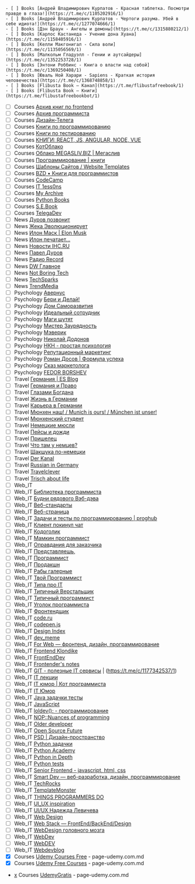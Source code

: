     - [ ] Books [Андрей Владимирович Курпатов - Красная таблетка. Посмотри правде в глаза!](https://t.me/c/1105202916/1)
    - [ ] Books [Андрей Владимирович Курпатов - Чертоги разума. Убей в себе идиота!](https://t.me/c/1277074666/1)
    - [ ] Books [Дэн Браун - Ангелы и демоны](https://t.me/c/1315880212/1)
    - [ ] Books [Карлос Кастанеда - Учение дона Хуана](https://t.me/c/1158405916/1)
    - [ ] Books [Келли Макгонигал - Сила воли](https://t.me/c/1135056569/1)
    - [ ] Books [Малкольм Гладуэлл - Гении и аутсайдеры](https://t.me/c/1352253728/1)
    - [ ] Books [Энтони Роббинс - Книга о власти над собой](https://t.me/c/1369250408/1)
    - [ ] Books [Юваль Ной Харари - Sapiens - Краткая история человечества](https://t.me/c/1368748858/1)
    - [ ] Books [Flibusta Book — Канал](https://t.me/flibustafreebook/1)
    - [ ] Books [Flibusta Book — Книги](https://t.me/flibustafreebookbot/1)
- [ ] Courses [Архив книг по frontend](https://t.me/frontendarchive/1)
- [ ] Courses [Архив программиста](https://t.me/techrocksarchive/1)
- [ ] Courses [Дизайн-Телега](https://t.me/design_telega/1)
- [ ] Courses [Книги по программированию](https://t.me/python_books_archive/1)
- [ ] Courses [Книги по тестированию](https://t.me/bookqa/1)
- [ ] Courses [КНИГИ: REACT, JS, ANGULAR, NODE, VUE](https://t.me/frontbooks/1)
- [ ] Courses [КотОблако](https://t.me/slifcloud/1)
- [ ] Courses [Облако MEGASLIV.BIZ | Мегаслив](https://t.me/cloudcourse/1)
- [ ] Courses [Программирование | книги](https://t.me/it_boooks/1)
- [ ] Courses [Шаблоны Cайтов / Website Templates](https://t.me/templatesite/1)
- [ ] Courses [BZD • Книги для программистов](https://t.me/bzd_channel/1)
- [ ] Courses [CodeCamp](https://t.me/campcode/1)
- [ ] Courses [IT 1ess0ns](https://t.me/IT_1ess0ns/1)
- [ ] Courses [My Archive](https://t.me/creative_archive/1)
- [ ] Courses [Python Books](https://t.me/pythonbooks/1)
- [ ] Courses [S.E.Book](https://t.me/S_E_Book)
- [ ] Courses [TelegaDev](https://t.me/telegadev/1)
- [ ] News [Дуров позвонит](https://t.me/DurovTV/1)
- [ ] News [Жека Эволюционирует](https://t.me/ono_tebya_sozhret/1)
- [ ] News [Илон Маск | Elon Musk](https://t.me/elonmusk_ru/1)
- [ ] News [Илон печатает...](https://t.me/Muskich/1)
- [ ] News [Новости IHC.RU](https://t.me/ihc_ru/1)
- [ ] News [Павел Дуров](https://t.me/durov_russia/1)
- [ ] News [Радио Record](https://t.me/radiorecord/1)
- [ ] News [DW Главное](https://t.me/dwglavnoe/1)
- [ ] News [Not Boring Tech](https://t.me/notboring_tech/1)
- [ ] News [TechSparks](https://t.me/techsparks/1)
- [ ] News [TrendMedia](https://t.me/TrendMediaChannel/1)
- [ ] Psychology [Авернус](https://t.me/avernuslab/1)
- [ ] Psychology [Бери и Делай!](https://t.me/energia_uspexa/1)
- [ ] Psychology [Дом Саморазвития](https://t.me/domsamorazvitiya/1)
- [ ] Psychology [Идеальный сотрудник](https://t.me/russiaHH/1)
- [ ] Psychology [Маги шутят](https://t.me/bash_mag/1)
- [ ] Psychology [Мистер Заурядность](https://t.me/mrzauryadnost/1)
- [ ] Psychology [Мэверик](https://t.me/freeman365/1)
- [ ] Psychology [Николай Додонов](https://t.me/n_dodonov/1)
- [ ] Psychology [НКН - простая психология](https://t.me/nkn_psi/1)
- [ ] Psychology [Репутационный маркетинг](https://t.me/reputant/1)
- [ ] Psychology [Роман Досов | Формула успеха](https://t.me/romandosov_blog/1)
- [ ] Psychology [Сказ маркетолога](https://t.me/moj_marketing/1)
- [ ] Psychology [FEDOR BORSHEV](https://t.me/pmdaily/1)
- [ ] Travel [Германия | ES Blog](https://t.me/es_blog/1)
- [ ] Travel [Германия и Право](https://t.me/gratis_recht/1)
- [ ] Travel [Глазами Богдана](https://t.me/bogdandevisu/1)
- [ ] Travel [Жизнь в Германии](https://t.me/lifegermany/1)
- [ ] Travel [Карьера в Германии](https://t.me/ingermany/1)
- [ ] Travel [Мюнхен наш! / Munich is ours! / München ist unser!](https://t.me/munichIsOur/1)
- [ ] Travel [Мюнхенский студент](https://t.me/munich_student/1)
- [ ] Travel [Немецкие мюсли](https://t.me/nemusli/1)
- [ ] Travel [Пейсы и дожди](https://t.me/pasesandsand/1)
- [ ] Travel [Пришелец](https://t.me/rusdeutschland/1)
- [ ] Travel [Что там у немцев?](https://t.me/dwrussian/1)
- [ ] Travel [Шакшука по-немецки](https://t.me/shakshuka_de/1)
- [ ] Travel [Der Kanal](https://t.me/austriakanal/1)
- [ ] Travel [Russian in Germany](https://t.me/survival_bias/1)
- [ ] Travel [Travelclever](https://t.me/travelclever/1)
- [ ] Travel [Trisch about life](https://t.me/trischme/1)
- [ ] Web_IT [<Easy-Peasy Code/>](https://t.me/easypeasycode/1)
- [ ] Web_IT [Библиотека программиста](https://t.me/proglibrary/1)
- [ ] Web_IT [Будни рядового Вэб-дэва](https://t.me/vebdev/1)
- [ ] Web_IT [Веб-стандарты](https://t.me/webstandards_ru/1)
- [ ] Web_IT [Веб-страница](https://t.me/tproger_web/1)
- [ ] Web_IT [Задачи и тесты по программированию | proghub](https://t.me/prog_hub/1)
- [ ] Web_IT [Клиент покинул чат](https://t.me/clientochat/1)
- [ ] Web_IT [Кодоголик](https://t.me/kodogolik/1)
- [ ] Web_IT [Мамкин программист](https://t.me/mamprog/1)
- [ ] Web_IT [Оправдания для заказчика](https://t.me/olegizvini/1)
- [ ] Web_IT [Представляешь,](https://t.me/your_tech/1)
- [ ] Web_IT [Программист](https://t.me/progeri/1)
- [ ] Web_IT [Продакшн](https://t.me/prod_one/1)
- [ ] Web_IT [Рабы галерные](https://t.me/rabynagalerah/1)
- [ ] Web_IT [Твой Программист](https://t.me/u_programmer/1)
- [ ] Web_IT [Типа про IT](https://t.me/tipaproit/1)
- [ ] Web_IT [Типичный Верстальщик](https://t.me/tpverstak/1)
- [ ] Web_IT [Типичный программист](https://t.me/tproger_official/1)
- [ ] Web_IT [Уголок программиста](https://t.me/conhum/1)
- [ ] Web_IT [Фронтендщик](https://t.me/frontendshik/1)
- [ ] Web_IT [code.ru](https://t.me/code_ru/1)
- [ ] Web_IT [codepen.js](https://t.me/codepen_js/1)
- [ ] Web_IT [Design Index](https://t.me/designindex/1)
- [ ] Web_IT [dev_meme](https://t.me/dev_meme/1)
- [ ] Web_IT [For Web — фронтенд, дизайн, программирование](https://t.me/forwebdev/1)
- [ ] Web_IT [Frontend Klondike](https://t.me/frontend_klondike/1)
- [ ] Web_IT [FrontEndDev](https://t.me/front_end_dev/1)
- [ ] Web_IT [Frontender's notes](https://t.me/frontendnoteschannel/1)
- [ ] Web_IT [GIT - полезные IT сервисы](https://t.me/gitservices/1) | (https://t.me/c/1177342537/1)
- [ ] Web_IT [IT лекции](https://t.me/itlecture/1)
- [ ] Web_IT [IT юмор | Кот программиста](https://t.me/cat_prog/1)
- [ ] Web_IT [IT Юмор](https://t.me/ithumor/1)
- [ ] Web_IT [Java задачки тесты](https://t.me/javaquize/1)
- [ ] Web_IT [JavaScript](https://t.me/we_use_js/1)
- [ ] Web_IT [loldev(); - программирование](https://t.me/loldev/1)
- [ ] Web_IT [NOP::Nuances of programming](https://t.me/nuancesprog/1)
- [ ] Web_IT [Older developer](https://t.me/olddeveloper/1)
- [ ] Web_IT [Open Source Future](https://t.me/opensourcefuture/1)
- [ ] Web_IT [PSD | Дизайн-пространство](https://t.me/psd_eu/1)
- [ ] Web_IT [Python задачки](https://t.me/pythonquestions/1)
- [ ] Web_IT [Python Academy](https://t.me/python_academy/1)
- [ ] Web_IT [Python in Depth](https://t.me/python_in_depth/1)
- [ ] Web_IT [Python tests](https://t.me/pythonquestion/1)
- [ ] Web_IT [Senior Frontend - javascript, html, css](https://t.me/seniorFront/1)
- [ ] Web_IT [Smart Dev — веб-разработка, дизайн, программирование](https://t.me/smart_dev/1)
- [ ] Web_IT [TechRocks](https://t.me/techrocks/1)
- [ ] Web_IT [TemplateMonster](https://t.me/templatemonsterRU/1)
- [ ] Web_IT [THINGS PROGRAMMERS DO](https://t.me/thingsprogrammersdo/1)
- [ ] Web_IT [UI_UX inspiration](https://t.me/uiux_design/1)
- [ ] Web_IT [UI/UX Надежда Левичева](https://t.me/designertyt/1)
- [ ] Web_IT [Web Design](https://t.me/webdesigndaily/1)
- [ ] Web_IT [Web Stack — FrontEnd/BackEnd/Design](https://t.me/web_stack/1)
- [ ] Web_IT [WebDesign головного мозга](https://t.me/brainwebdesign/1)
- [ ] Web_IT [WebDev](https://t.me/web_dev_humor/1)
- [ ] Web_IT [WebDEV](https://t.me/webb_dev/1)
- [ ] Web_IT [Webdevblog](https://t.me/webdevblogru/1)
- [x] Courses [Udemy Courses Free](https://t.me/udemycoursesfree/11092) - page-udemy.com.md
- [x] Courses [Udemy Free Courses](https://t.me/CourseTime/3503) - page-udemy.com.md
- [x](DEAD) Courses [UdemyGratis](https://t.me/UdemyGratis/19767) - page-udemy.com.md
